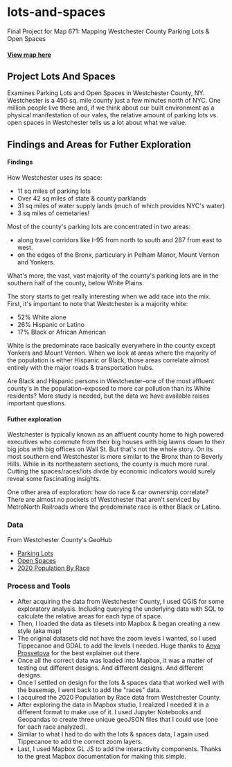 # lots-and-spaces
Final Project for Map 671: Mapping Westchester County Parking Lots &amp; Open Spaces
#### [View map here](https://michael-sparks13.github.io/lots-and-spaces/)

## Project Lots And Spaces
Examines Parking Lots and Open Spaces in Westchester County, NY. Westchester is a 450 sq. mile county just a few minutes north of NYC. One million people live there and, if we think about our built environment as a physical manifestation of our vales, the relative amount of parking lots vs. open spaces in Westchester tells us a lot about what we value. 

## Findings and Areas for Futher Exploration
#### Findings
How Westchester uses its space:
- 11 sq miles of parking lots
- Over 42 sq miles of state & county parklands
- 31 sq miles of water supply lands (much of which provides NYC's water)
- 3 sq miles of cemetaries!

Most of the county's parking lots are concentrated in two areas:
- along travel corridors like I-95 from north to south and 287 from east to west. 
- on the edges of the Bronx, particulary in Pelham Manor, Mount Vernon and Yonkers. 

What's more, the vast, vast majority of the county's parking lots are in the southern half of the county, below White Plains. 

The story starts to get really interesting when we add race into the mix. First, it's important to note that Westchester is a majority white:

- 52% White alone
- 26% Hispanic or Latino
- 17% Black or African American

White is the predominate race basically everywhere in the county except Yonkers and Mount Vernon. When we look at areas where the majority of the population is either Hispanic or Black, those areas correlate almost entirely with the major roads & transportation hubs.

Are Black and Hispanic persons in Westchester–one of the most affluent county's in the population–exposed to more car pollution than its White residents? More study is needed, but the data we have available raises important questions. 


#### Futher exploration
Westchester is typically known as an affluent county home to high powered executives who commute from their big houses with big lawns down to their big jobs with big offices on Wall St. But that's not the whole story. On its most southern end Westchester is more similar to the Bronx than to Beverly Hills. While in its northeastern sections, the county is much more rural. Cutting the spaces/races/lots divde by economic indicators would surely reveal some fascinating insights.

One other area of exploration: how do race & car ownership correlate? There are almost no pockets of Westchester that aren't serviced by MetroNorth Railroads where the predominate race is either Black or Latino. 


### Data
From Westchester County's GeoHub
- [Parking Lots](https://gis.westchestergov.com/datasets/parking-lots-1/explore?location=41.188605%2C-73.757497%2C12.39)
- [Open Spaces](https://gis.westchestergov.com/datasets/wcgis::open-space/explore?location=41.122403%2C-73.734250%2C11.00)
- [2020 Population By Race](https://gis.westchestergov.com/datasets/2020-population-by-race/explore?location=41.119013%2C-73.733550%2C11.00)

### Process and Tools
- After acquiring the data from Westchester County, I used QGIS for some exploratory analysis. Including querying the underlying data with SQL to calculate the relative areas for each type of space. 
- Then, I loaded the data as tilesets into Mapbox & began creating a new style (aka map)
- The original datasets did not have the zoom levels I wanted, so I used Tippecanoe and GDAL to add the levels I needed. Huge thanks to [Anya Prosvetova](https://www.prosvetova.com/blog/2021-08-15-mapbox-adjust-zoom-extent) for the best explainer out there. 
- Once all the correct data was loaded into Mapbox, it was a matter of testing out different designs. And different designs. And different designs. 
- Once I settled on design for the lots & spaces data that worked well with the basemap, I went back to add the "races" data. 
- I acquired the 2020 Population by Race data from Westchester County. 
- After exploring the data in Mapbox studio, I realized I needed it in a different format to make use of it. I used Jupyter Notebooks and Geopandas to create three unique geoJSON files that I could use (one for each race analyzed). 
- Similar to what I had to do with the lots & spaces data, I again used Tippecanoe to add the correct zoom layers. 
- Last, I used Mapbox GL JS to add the interactivity components. Thanks to the great Mapbox documentation for making this simple.
